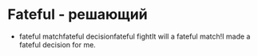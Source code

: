 # Fateful - решающий

- fateful matchfateful decisionfateful fightIt will a fateful match!I made a fateful decision for me.
